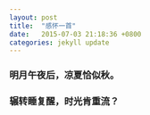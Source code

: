 ```yaml
---
layout: post
title:  "感怀一首"
date:   2015-07-03 21:18:36 +0800
categories: jekyll update
---
```

### 明月午夜后，凉夏恰似秋。  

### 辗转睡复醒，时光肯重流？